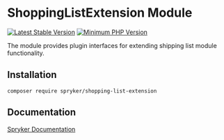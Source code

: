 # ShoppingListExtension Module
[![Latest Stable Version](https://poser.pugx.org/spryker/shopping-list-extension/v/stable.svg)](https://packagist.org/packages/spryker/shopping-list-extension)
[![Minimum PHP Version](https://img.shields.io/badge/php-%3E%3D%208.2-8892BF.svg)](https://php.net/)

The module provides plugin interfaces for extending shipping list module functionality.

## Installation

```
composer require spryker/shopping-list-extension
```

## Documentation

[Spryker Documentation](https://docs.spryker.com)
